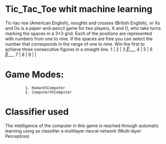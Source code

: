 # Tic_Tac_Toe whit machine learning
Tic-tac-toe (American English), noughts and crosses (British English), or Xs and Os is a paper-and-pencil game for two players, X and O, who take turns marking the spaces  in a 3×3 grid. Each of the positions are represented with numbers from one to nine. If the spaces are free you can select the number that corresponds in the range of one to nine. Win the first to achieve three consecutive figures in a straight line.
  1  | 2 | 3
  ___|___|___
  4  | 5 | 6
  ___|___|___
  7  | 8 | 9
     |   |
# Game Modes:
             1. HumanVSComputer
             2. ComputerVSComputer

# Classifier used
The intelligence of the computer in this game is reached through automatic learning using as classifier a multilayer neural network (Multi-layer Perceptron)
  
